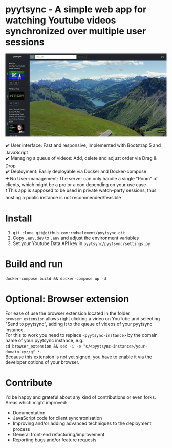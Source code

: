 # pyytsync - A simple web app for watching Youtube videos synchronized over multiple user sessions

![Sample image](sample.png)

:heavy_check_mark: User interface: Fast and responsive, implemented with Bootstrap 5 and JavaScript  
:heavy_check_mark: Managing a queue of videos: Add, delete and adjust order via Drag & Drop  
:heavy_check_mark: Deployment: Easily deployable via Docker and Docker-compose  
:heavy_plus_sign: No User-management: The server can only handle a single "Room" of clients, which might be a pro or a con depending on your use case  
:heavy_exclamation_mark: This app is supposed to be used in private watch-party sessions, thus hosting a public instance is not recommended/feasible 

# Install

1. `git clone git@github.com:rndxelement/pyytsync.git`
2. Copy `.env.dev` to `.env` and adjust the environment variables
3. Set your Youtube Data API key in `pyytsync/pyytsync/settings.py`

# Build and run

`docker-compose build && docker-compose up -d`

# Optional: Browser extension
For ease of use the browser extension located in the folder `browser_extension` allows
right clicking a video on YouTube and selecting "Send to pyytsync", adding it to the
queue of videos of your pyytsync instance.  
For this to work you need to replace `<pyytsync-instance>` by the domain name of your
pyytsync instance, e.g.  
`cd browser_extension && sed -i -e "s/<pyytsync-instance>/your-domain.xyz/g" *`.  
Because this extension is not yet signed, you have to enable it via the developer
options of your browser.  

# Contribute

I'd be happy and grateful about any kind of contributions or even forks.  
Areas which might improved:  
- Documentation  
- JavaScript code for client synchronisation
- Improving and/or adding advanced techniques to the deployment process  
- General front-end refactoring/improvement  
- Reporting bugs and/or feature requests
